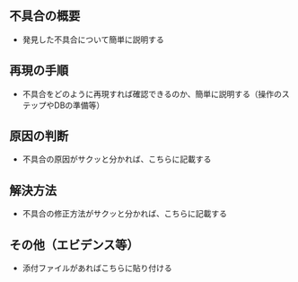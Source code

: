 ## 不具合の概要

* 発見した不具合について簡単に説明する

## 再現の手順

* 不具合をどのように再現すれば確認できるのか、簡単に説明する（操作のステップやDBの準備等）

## 原因の判断

* 不具合の原因がサクッと分かれば、こちらに記載する

## 解決方法

* 不具合の修正方法がサクッと分かれば、こちらに記載する

## その他（エビデンス等）

* 添付ファイルがあればこちらに貼り付ける